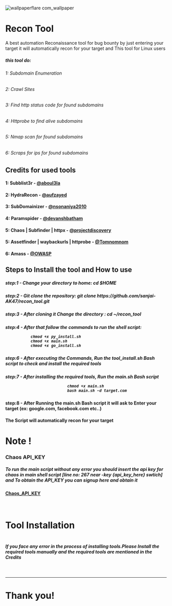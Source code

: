 ![wallpaperflare com_wallpaper](https://github.com/sanjai-AK47/recon_tool/assets/119435129/912c8114-8d6d-4d9c-bb06-fe8b02bebbc2)
# Recon Tool
A best automation Reconaissance tool for bug bounty by just entering your target it will automatically recon for your target and This tool for Linux users
<h5>this tool do:</h5>
<h6>1: Subdomain Enumeration</h6>
<h6>2: Crawl Sites</h6>
<h6>3: Find http status code for found subdomains<h6> 
<h6>4: Httprobe to find alive subdomains</h6>
<h6>5: Nmap scan for found subdomains</h6>
<h6>6: Scraps for ips for found subdomains <h6>
  


<h2>Credits for used tools</h2>

<h4>1: Subblist3r    - <a href="https://github.com/aboul3la/Sublist3r">@aboul3la</h4></a>
<h4>2: HydraRecon    - <a href="https://github.com/aufzayed/HydraRecon">@aufzayed</h4></a>
<h4>3: SubDomainizer - <a href="https://github.com/nsonaniya2010/SubDomainizer">@nsonaniya2010</h4></a>
<h4>4: Paramspider   - <a href="https://github.com/devanshbatham/ParamSpider">@devanshbatham</h4></a>
<h4>5: Chaos | Subfinder | httpx - <a href="https://github.com/projectdiscovery">@projectdiscovery</a>
<h4>5: Assetfinder | waybackurls | httprobe - <a href="https://github.com/tomnomnom">@Tomnomnom</a> 
<h4>6: Amass - <a href="https://github.com/owasp-amass/amass">@OWASP</a>

  <br>
  
  
  
<h2>Steps to Install the tool and How to use</h2>
  
<h5>step:1 - Change your directory to home:  cd $HOME </h5>
<h5>step:2 - Git clone the repository:  git clone https://github.com/sanjai-AK47/recon_tool.git </h5>
<h5>step:3 - After cloning it Change the directory : cd ~/recon_tool </h5>
<h5>step:4 - After that follow the commands to run the shell script:
                                             
               chmod +x py_install.sh
               chmod +x main.sh
               chmod +x go_install.sh
  
<h5>step:6 - After executing the Commands, Run the tool_install.sh Bash script to check and install the required tools </h5>
<h5>step:7 - After installing the required tools, Run the main.sh Bash script 
                               
  
  
                               chmod +x main.sh
                               bash main.sh -d target.com 
  
<h4>step:8 - After Running the main.sh Bash script it will ask to Enter your target (ex: google.com, facebook.com etc..) </h4>  
  
<h4>The Script will automatically recon for your target </h4>
 <h1>Note !</h1>
  <h3>Chaos API_KEY</h3>
  <h5><p>To run the main script without any error you should insert the api key for chaos in main shell script [line no: 267 near -key {api_key_here} swtich] and To obtain the API_KEY you can signup here and obtain it <h4><a href="https://chaos.projectdiscovery.io/">Chaos_API_KEY</h4></a></p>
<br>
<h1>Tool Installation<h1>
  <h5><p> If you face any error in the process of installing tools.Please Install the required tools manually and the required tools are mentioned in the Credits </h5></p>
 <br>
  <hr>
 <h1>Thank you!<h1>
